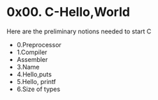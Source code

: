 # 0x00. C-Hello,World

<p>Here are the preliminary notions needed to start C</p> 

<ul>
 <li>0.Preprocessor</li>
 <li>1.Compiler</li>
 <li>Assembler</li>
 <li>3.Name</li>
 <li>4.Hello,puts</li>
 <li>5.Hello, printf</li>
 <li>6.Size of types</li>
</ul>


